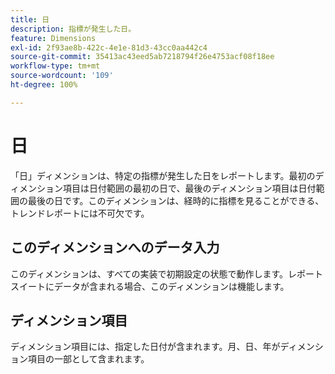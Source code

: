 ```yaml
---
title: 日
description: 指標が発生した日。
feature: Dimensions
exl-id: 2f93ae8b-422c-4e1e-81d3-43cc0aa442c4
source-git-commit: 35413ac43eed5ab7218794f26e4753acf08f18ee
workflow-type: tm+mt
source-wordcount: '109'
ht-degree: 100%

---
```


# 日

「日」ディメンションは、特定の指標が発生した日をレポートします。最初のディメンション項目は日付範囲の最初の日で、最後のディメンション項目は日付範囲の最後の日です。このディメンションは、経時的に指標を見ることができる、トレンドレポートには不可欠です。

## このディメンションへのデータ入力

このディメンションは、すべての実装で初期設定の状態で動作します。レポートスイートにデータが含まれる場合、このディメンションは機能します。

## ディメンション項目

ディメンション項目には、指定した日付が含まれます。月、日、年がディメンション項目の一部として含まれます。
